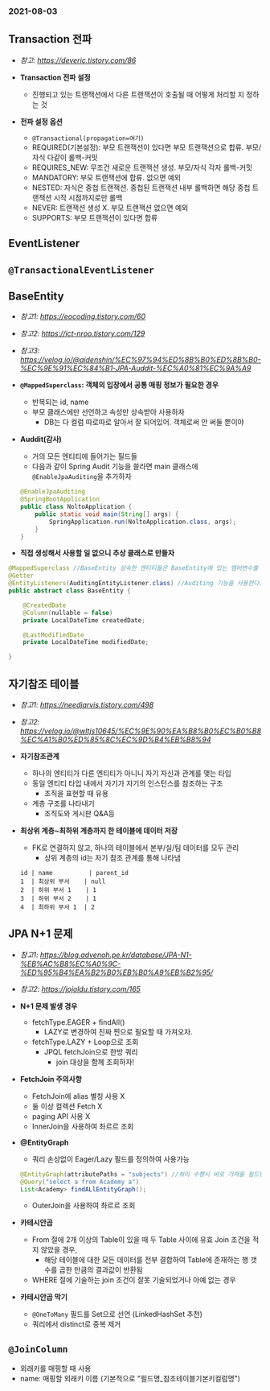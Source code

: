### 2021-08-03

## Transaction 전파
- *참고: https://deveric.tistory.com/86*
- **Transaction 전파 설정**
    - 진행되고 있는 트랜잭션에서 다른 트랜잭션이 호출될 때 어떻게 처리할 지 정하는 것

- **전파 설정 옵션**
    - `@Transactional(propagation=여기)`
    - REQUIRED(기본설정): 부모 트랜잭션이 있다면 부모 트랜잭션으로 합류. 부모/자식 다같이 롤백-커밋
    - REQUIRES_NEW: 무조건 새로운 트랜잭션 생성. 부모/자식 각자 롤백-커밋
    - MANDATORY: 부모 트랜잭션에 합류. 없으면 예외
    - NESTED: 자식은 중첩 트랜잭션. 중첩된 트랜잭션 내부 롤백하면 해당 중첩 트랜잭션 시작 시점까지로만 롤백
    - NEVER: 트랜잭션 생성 X. 부모 트랜잭션 없으면 예외
    - SUPPORTS: 부모 트랜잭션이 있다면 합류

## EventListener

## `@TransactionalEventListener`

## BaseEntity
- *참고1: https://eocoding.tistory.com/60*
- *참고2: https://ict-nroo.tistory.com/129*
- *참고3: https://velog.io/@aidenshin/%EC%97%94%ED%8B%B0%ED%8B%B0-%EC%9E%91%EC%84%B1-JPA-Auddit-%EC%A0%81%EC%9A%A9*
- **`@MappedSuperclass`: 객체의 입장에서 공통 매핑 정보가 필요한 경우**
    - 반복되는 id, name
    - 부모 클래스에만 선언하고 속성만 상속받아 사용하자
        - DB는 다 컬럼 따로따로 알아서 잘 되어있어. 객체로써 안 써둘 뿐이야

- **Auddit(감사)**
    - 거의 모든 엔티티에 들어가는 필드들
    - 다음과 같이 Spring Audit 기능을 쓸라면 main 클래스에 `@EnableJpaAuditing`을 추가하자
    ```java
    @EnableJpaAuditing
    @SpringBootApplication
    public class NoltoApplication {
        public static void main(String[] args) {
            SpringApplication.run(NoltoApplication.class, args);
        }
    }
    ```

- **직접 생성해서 사용할 일 없으니 **추상 클래스**로 만들자**
```java
@MappedSuperclass //BaseEntity 상속한 엔티티들은 BaseEntity에 있는 멤버변수를 컬럼으로 인식
@Getter
@EntityListeners(AuditingEntityListener.class) //Auditing 기능을 사용한다. (자동으로 값을 매핑 시키겠다)
public abstract class BaseEntity {

    @CreatedDate
    @Column(nullable = false)
    private LocalDateTime createdDate;

    @LastModifiedDate
    private LocalDateTime modifiedDate;

}
```

## 자기참조 테이블
- *참고1: https://needjarvis.tistory.com/498*
- *참고2: https://velog.io/@wltjs10645/%EC%9E%90%EA%B8%B0%EC%B0%B8%EC%A1%B0%ED%85%8C%EC%9D%B4%EB%B8%94*
- **자기참조관계**
    - 하나의 엔티티가 다른 엔티티가 아니니 자기 자신과 관계를 맺는 타입
    - 동일 엔티티 타입 내에서 자기가 자기의 인스턴스를 참조하는 구조
        - 조직을 표현할 때 유용
    - 계층 구조를 나타내기
        - 조직도와 게시판 Q&A등
        
- **최상위 계층~최하위 계층까지 한 테이블에 데이터 저장**
    - FK로 연결하지 않고, 하나의 테이블에서 본부/실/팀 데이터를 모두 관리
        - 상위 계층의 id는 자기 참조 관계를 통해 나타냄
    ```
    id | name          | parent_id
    1  | 최상위 부서    | null
    2  | 하위 부서 1    | 1
    3  | 하위 부서 2    | 1
    4  | 최하위 부서 1  | 2
    ```

## JPA N+1 문제
- *참고1: https://blog.advenoh.pe.kr/database/JPA-N1-%EB%AC%B8%EC%A0%9C-%ED%95%B4%EA%B2%B0%EB%B0%A9%EB%B2%95/*
- *참고2: https://jojoldu.tistory.com/165*
- **N+1 문제 발생 경우**
    - fetchType.EAGER + findAll()
        - LAZY로 변경하여 진짜 찐으로 필요할 때 가져오자. 
    - fetchType.LAZY + Loop으로 조회
        - JPQL fetchJoin으로 한방 쿼리
            - join 대상을 함께 조회하자!
            
- **FetchJoin 주의사항**        
    - FetchJoin에 alias 별칭 사용 X
    - 둘 이상 컬렉션 Fetch X
    - paging API 사용 X
    - InnerJoin을 사용하여 촤르르 조회

- **@EntityGraph**
    - 쿼리 손상없이 Eager/Lazy 필드를 정의하여 사용가능
    ```java
    @EntityGraph(attributePaths = "subjects") //쿼리 수행시 바로 가져올 필드명 (Eager 조회로 가져옴)
    @Query("select a from Academy a")
    List<Academy> findALlEntityGraph();
    ```
    - OuterJoin을 사용하여 촤르르 조회

- **카테시안곱**
    - From 절에 2개 이상의 Table이 있을 때 두 Table 사이에 유효 Join 조건을 적지 않았을 경우, 
        - 해당 테이블에 대한 모든 데이터를 전부 결합하여 Table에 존재하는 행 갯수를 곱한 만큼의 결과값이 반환됨
    - WHERE 절에 기술하는 join 조건이 잘못 기술되었거나 아예 없는 경우

- **카테시안곱 막기**
    - `@OneToMany` 필드를 Set으로 선언 (LinkedHashSet 추천)
    - 쿼리에서 distinct로 중복 제거

## `@JoinColumn`
- 외래키를 매핑할 때 사용
- name: 매핑할 외래키 이름 (기본적으로 "필드명_참조테이블기본키컬럼명")
